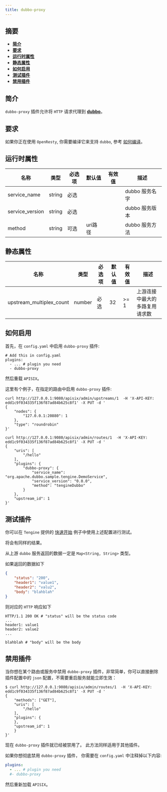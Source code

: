 ```yaml
---
title: dubbo-proxy
---
```


<!--
#
# Licensed to the Apache Software Foundation (ASF) under one or more
# contributor license agreements.  See the NOTICE file distributed with
# this work for additional information regarding copyright ownership.
# The ASF licenses this file to You under the Apache License, Version 2.0
# (the "License"); you may not use this file except in compliance with
# the License.  You may obtain a copy of the License at
#
#     http://www.apache.org/licenses/LICENSE-2.0
#
# Unless required by applicable law or agreed to in writing, software
# distributed under the License is distributed on an "AS IS" BASIS,
# WITHOUT WARRANTIES OR CONDITIONS OF ANY KIND, either express or implied.
# See the License for the specific language governing permissions and
# limitations under the License.
#
-->

## 摘要

- [**简介**](#简介)
- [**要求**](#要求)
- [**运行时属性**](#运行时属性)
- [**静态属性**](#静态属性)
- [**如何启用**](#如何启用)
- [**测试插件**](#测试插件)
- [**禁用插件**](#禁用插件)

## 简介

`dubbo-proxy` 插件允许将 `HTTP` 请求代理到 [**dubbo**](http://dubbo.apache.org)。

## 要求

如果你正在使用 `OpenResty`, 你需要编译它来支持 `dubbo`, 参考 [如何编译](../how-to-build.md#步骤6：为-Apache-APISIX-构建-OpenResty)。

## 运行时属性

| 名称       | 类型 | 必选项 | 默认值  | 有效值       | 描述                                                          |
| ------------ | ------ | ----------- | -------- | ------------ | -------------------------------------------------------------------- |
| service_name    | string | 必选  |          |              | dubbo 服务名字 |
| service_version | string | 必选    |          |              | dubbo 服务版本 |
| method          | string | 可选    | uri路径 |     | dubbo 服务方法 |

## 静态属性

| 名称       | 类型   | 必选项 | 默认值 | 有效值        | 描述                                                        |
| ------------ | ------ | ----------- | -------- | ------------ | -------------------------------------------------------------------- |
| upstream_multiplex_count | number | 必选    | 32        | >= 1 | 上游连接中最大的多路复用请求数 |

## 如何启用

首先，在 `config.yaml` 中启用 `dubbo-proxy` 插件:

```
# Add this in config.yaml
plugins:
  - ... # plugin you need
  - dubbo-proxy
```

然后重载 `APISIX`。

这里有个例子，在指定的路由中启用 `dubbo-proxy` 插件:

```shell
curl http://127.0.0.1:9080/apisix/admin/upstreams/1  -H 'X-API-KEY: edd1c9f034335f136f87ad84b625c8f1' -X PUT -d '
{
    "nodes": {
        "127.0.0.1:20880": 1
    },
    "type": "roundrobin"
}'

curl http://127.0.0.1:9080/apisix/admin/routes/1  -H 'X-API-KEY: edd1c9f034335f136f87ad84b625c8f1' -X PUT -d '
{
    "uris": [
        "/hello"
    ],
    "plugins": {
        "dubbo-proxy": {
            "service_name": "org.apache.dubbo.sample.tengine.DemoService",
            "service_version": "0.0.0",
            "method": "tengineDubbo"
        }
    },
    "upstream_id": 1
}'
```

## 测试插件

你可以在 `Tengine` 提供的 [快速开始](https://github.com/alibaba/tengine/tree/master/modules/mod_dubbo#quick-start) 例子中使用上述配置进行测试。

将会有同样的结果。

从上游 `dubbo` 服务返回的数据一定是 `Map<String, String>` 类型。

如果返回的数据如下

```json
{
    "status": "200",
    "header1": "value1",
    "header2": "valu2",
    "body": "blahblah"
}
```

则对应的 `HTTP` 响应如下

```http
HTTP/1.1 200 OK # "status" will be the status code
...
header1: value1
header2: value2
...

blahblah # "body" will be the body
```

## 禁用插件

当你想在某个路由或服务中禁用 `dubbo-proxy` 插件，非常简单，你可以直接删除插件配置中的 `json` 配置，不需要重启服务就能立即生效：

```shell
$ curl http://127.0.0.1:9080/apisix/admin/routes/1  -H 'X-API-KEY: edd1c9f034335f136f87ad84b625c8f1' -X PUT -d '
{
    "methods": ["GET"],
    "uris": [
        "/hello"
    ],
    "plugins": {
    },
    "upstream_id": 1
    }
}'
```

现在 `dubbo-proxy` 插件就已经被禁用了。 此方法同样适用于其他插件。

如果你想彻底禁用 `dubbo-proxy` 插件，
你需要在 `config.yaml` 中注释掉以下内容:

```yaml
plugins:
  - ... # plugin you need
  #- dubbo-proxy
```

然后重新加载 `APISIX`。
